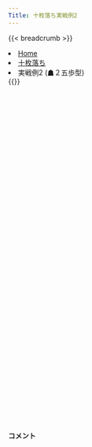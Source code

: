```yaml
---
Title: 十枚落ち実戦例2
---
```

{{< breadcrumb >}}
  <li class="breadcrumb-item"><a href="/shogi-beginners/">Home</a></li>
  <li class="breadcrumb-item"><a href="/shogi-beginners/10mai/">十枚落ち</a></li>
  <li class="breadcrumb-item active" aria-current="page">実戦例2 (☗２五歩型)</li>
{{</ breadcrumb >}}
<div class="row pt-3">
  <div class="col-lg-1"></div>
  <div class="col-sm" tabindex="-1">
    <script id="example-kif" type="kif">
手合割：十枚落ち
下手：下手
上手：上手
手数----指手---------消費時間--
*☗<ruby>２五歩型<rt>にーごーふがた</rt></ruby>の<ruby>勝<rt>か</rt></ruby>ち<ruby>方<rt>かた</rt></ruby>をおぼえましょう。
*<div class="text-center"><img class="img-fluid pt-3 w-50" src="/shogi-beginners/img/cat4.webp"></div>
   1 ４二玉(51)
   2 ２六歩(27)
*<ruby>角<rt>かく</rt></ruby>ではなく<ruby>飛車<rt>ひしゃ</rt></ruby>で<ruby>攻<rt>せ</rt></ruby>めてみます。
   3 ５四歩(53)
   4 ２五歩(26)
   5 ５五歩(54)
   6 ２四歩(25)
   7 同　歩(23)
   8 同　飛(28)
   9 ３二玉(42)
  10 ２三歩打
*いろいろな<ruby>手<rt>て</rt></ruby>がありますが、と<ruby>金<rt>きん</rt></ruby>を<ruby>作<rt>つく</rt></ruby>るのがいいです。
  11 ３四歩(33)
*☖<ruby>２一歩<rt>にーいちふ</rt></ruby>と<ruby>受<rt>う</rt></ruby>ける<ruby>手<rt>て</rt></ruby>もあります。その<ruby>場合<rt>ばあい</rt></ruby>は☗<ruby>７六歩<rt>ななろくふ</rt></ruby>から☖<ruby>５五歩<rt>ごーごーふ</rt></ruby>をねらいます。
  12 ２二歩成(23)
  13 ３三玉(32)
  14 ２三飛成(24)
  15 ４四玉(33)
*<ruby>問題<rt>もんだい</rt></ruby>: <ruby>次<rt>つぎ</rt></ruby>の<ruby>手<rt>て</rt></ruby>を<ruby>考<rt>かんが</rt></ruby>えてみましょう。
*<div><img class="img-fluid" src="/shogi-beginners/img/cat2.webp"></div>
  16 ７六歩(77)
*<ruby>急<rt>いそ</rt></ruby>がず<ruby>角<rt>かく</rt></ruby>の<ruby>活用<rt>かつよう</rt></ruby>がいいです。<ruby>他<rt>ほか</rt></ruby>には☗<ruby>３二<rt>さんにー</rt></ruby>ともいい<ruby>手<rt>て</rt></ruby>です。
  17 ８四歩(83)
  18 ３二と(22)
  19 ５四玉(44)
  20 ３四龍(23)
  21 ４四歩(43)
  22 ４二と(32)
*と<ruby>金<rt>きん</rt></ruby>でゆっくり<ruby>攻<rt>せ</rt></ruby>めていきましょう。
  23 ６四歩(63)
  24 ４三と(42)
  25 ６五玉(54)
  26 ４四龍(34)
  27 ５六歩(55)
*<ruby>問題<rt>もんだい</rt></ruby>: <ruby>次<rt>つぎ</rt></ruby>の<ruby>手<rt>て</rt></ruby>を<ruby>考<rt>かんが</rt></ruby>えてみましょう。
*<div><img class="img-fluid" src="/shogi-beginners/img/cat2.webp"></div>
  28 同　歩(57)
*<ruby>詰<rt>つ</rt></ruby>みがある<ruby>時<rt>とき</rt></ruby><ruby>以外<rt>いがい</rt></ruby>、と<ruby>金<rt>きん</rt></ruby>は<ruby>作<rt>つく</rt></ruby>られないようにしましょう。
  29 １四歩(13)
  30 ５五龍(44)
  31 ７四玉(65)
*<ruby>手<rt>て</rt></ruby>が<ruby>広<rt>ひろ</rt></ruby>くなやむ<ruby>局面<rt>きょくめん</rt></ruby>ですが、ゆっくり<ruby>攻<rt>せ</rt></ruby>めればいいです。
  32 ７五龍(55)
  33 ８三玉(74)
  34 ６六角(88)
  35 ２八歩打
*<ruby>問題<rt>もんだい</rt></ruby>: <ruby>次<rt>つぎ</rt></ruby>の<ruby>手<rt>て</rt></ruby>を<ruby>考<rt>かんが</rt></ruby>えてみましょう。
*<div><img class="img-fluid" src="/shogi-beginners/img/cat2.webp"></div>
  36 同　銀(39)
*こういった<ruby>攻<rt>せ</rt></ruby>めはていねいに<ruby>応<rt>おう</rt></ruby>じましょう。
  37 ８五歩(84)
  38 ８四龍(75)
  39 ７二玉(83)
*<ruby>問題<rt>もんだい</rt></ruby>: <ruby>次<rt>つぎ</rt></ruby>の<ruby>手<rt>て</rt></ruby>を<ruby>考<rt>かんが</rt></ruby>えてみましょう。
*<div><img class="img-fluid" src="/shogi-beginners/img/cat2.webp"></div>
  40 ４四角(66)
*<ruby>左右<rt>さゆう</rt></ruby>から<ruby>攻撃<rt>こうげき</rt></ruby>する☗<ruby>４四角<rt>よんよんかく</rt></ruby>が<ruby>正解<rt>せいかい</rt></ruby>です。ほかには☗<ruby>５三<rt>ごーさん</rt></ruby>ともいい<ruby>手<rt>て</rt></ruby>です。
  41 ６五歩(64)
  42 ５二と(43)
  43 １五歩(14)
  44 ６二角成(44)
  45 投了
*<a href="/shogi-beginners/10mai/example3/">
*<ruby>次<rt>つぎ</rt></ruby>の<ruby>棋譜<rt>きふ</rt></ruby>を<ruby>見<rt>み</rt></ruby>よう！
*<div class="text-center"><img class="img-fluid pt-3 w-50" src="/shogi-beginners/img/cat1.webp"></div></a>
まで44手で下手の勝ち
    </script>
    <svg id="example" xmlns="http://www.w3.org/2000/svg" viewBox="0,0,400,540"></svg>
  </div>
  <div class="col-sm">
    <h4 class="pt-3">コメント</h4>
    <div id="comment"></div>
  </div>
  <div class="col-lg-1"></div>
</div>

